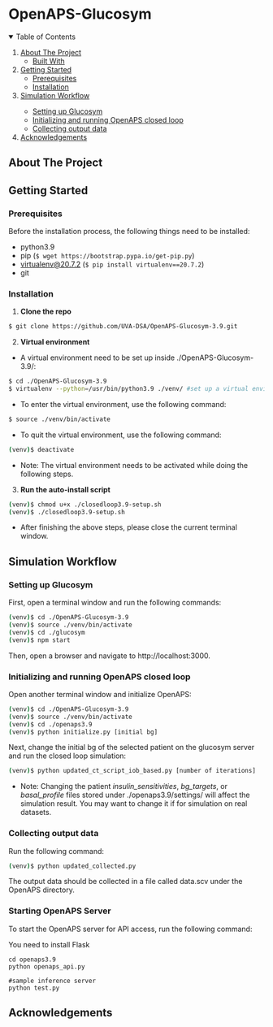 # OpenAPS-Glucosym

<!-- TABLE OF CONTENTS -->
<details open="open">
  <summary>Table of Contents</summary>
  <ol>
    <li>
      <a href="#about-the-project">About The Project</a>
      <ul>
        <li><a href="#built-with">Built With</a></li>
      </ul>
    </li>
    <li>
      <a href="#getting-started">Getting Started</a>
      <ul>
        <li><a href="#prerequisites">Prerequisites</a></li>
        <li><a href="#installation">Installation</a></li>
      </ul>
    </li>
    <!--
    <li><a href="#usage">Usage</a></li>
    <li><a href="#roadmap">Roadmap</a></li>
    <li><a href="#contributing">Contributing</a></li>
    <li><a href="#license">License</a></li>
    <li><a href="#contact">Contact</a></li>
    -->
    <li><a href="#simulation-workflow">Simulation Workflow</a></li>
      <ul>
        <li><a href="#setting-up-glucosym">Setting up Glucosym</a></li>
        <li><a href="#initializing-and-running-openaps-closed-loop">Initializing and running OpenAPS closed loop</a></li>
        <li><a href="#collecting-output-data">Collecting output data</a></li>
      </ul>
    <li><a href="#acknowledgements">Acknowledgements</a></li>
  </ol>
</details>

<!-- ABOUT THE PROJECT -->
## About The Project



<!-- ### Built With

This section should list any major frameworks that you built your project using. Leave any add-ons/plugins for the acknowledgements section. Here are a few examples.
* [Bootstrap](https://getbootstrap.com)
* [JQuery](https://jquery.com)
* [Laravel](https://laravel.com) -->

<!-- GETTING STARTED -->
## Getting Started



### Prerequisites
Before the installation process, the following things need to be installed:
* python3.9     
* pip (``` $ wget https://bootstrap.pypa.io/get-pip.py ```)   
* virtualenv@20.7.2 (``` $ pip install virtualenv==20.7.2 ```)  
* git   

### Installation

1. **Clone the repo**
  ```sh
  $ git clone https://github.com/UVA-DSA/OpenAPS-Glucosym-3.9.git
  ```

2. **Virtual environment**   
  * A virtual environment need to be set up inside ./OpenAPS-Glucosym-3.9/:  
  ```sh
  $ cd ./OpenAPS-Glucosym-3.9   
  $ virtualenv --python=/usr/bin/python3.9 ./venv/ #set up a virtual environment that uses python3.9   
  ```
  * To enter the virtual environment, use the following command:
  ```sh
  $ source ./venv/bin/activate
  ```
  * To quit the virtual environment, use the following command:
  ```sh
  (venv)$ deactivate
  ```
  * Note: The virtual environment needs to be activated while doing the following steps.
  
3. **Run the auto-install script**  
  ```sh
  (venv)$ chmod u+x ./closedloop3.9-setup.sh
  (venv)$ ./closedloop3.9-setup.sh
  ```
  
* After finishing the above steps, please close the current terminal window. 
   
<!-- SIMULATION WORKFLOW -->
## Simulation Workflow  

### Setting up Glucosym  

First, open a terminal window and run the following commands:  
```sh
(venv)$ cd ./OpenAPS-Glucosym-3.9   
(venv)$ source ./venv/bin/activate   
(venv)$ cd ./glucosym   
(venv)$ npm start   
```
Then, open a browser and navigate to http://localhost:3000.

### Initializing and running OpenAPS closed loop

Open another terminal window and initialize OpenAPS:
```sh
(venv)$ cd ./OpenAPS-Glucosym-3.9     
(venv)$ source ./venv/bin/activate   
(venv)$ cd ./openaps3.9     
(venv)$ python initialize.py [initial bg]  
```
Next, change the initial bg of the selected patient on the glucosym server and run the closed loop simulation:
```sh
(venv)$ python updated_ct_script_iob_based.py [number of iterations]  
```
* Note: Changing the patient *insulin_sensitivities*, *bg_targets*, or *basal_profile* files stored under ./openaps3.9/settings/ will affect the simulation result. You may want to change it if for simulation on real datasets.

### Collecting output data
Run the following command:
```sh
(venv)$ python updated_collected.py
```
The output data should be collected in a file called data.scv under the OpenAPS directory.

### Starting OpenAPS Server

To start the OpenAPS server for API access, run the following command:

You need to install Flask
```
cd openaps3.9
python openaps_api.py

#sample inference server 
python test.py
```



<!-- USAGE EXAMPLES -->
<!-- ## Usage

Use this space to show useful examples of how a project can be used. Additional screenshots, code examples and demos work well in this space. You may also link to more resources.

_For more examples, please refer to the [Documentation](https://example.com)_ -->

<!-- CONTRIBUTING -->
<!-- ## Contributing

Contributions are what make the open source community such an amazing place to be learn, inspire, and create. Any contributions you make are **greatly appreciated**.

1. Fork the Project
2. Create your Feature Branch (`git checkout -b feature/AmazingFeature`)
3. Commit your Changes (`git commit -m 'Add some AmazingFeature'`)
4. Push to the Branch (`git push origin feature/AmazingFeature`)
5. Open a Pull Request -->

<!-- LICENSE -->
<!-- ## License -->

<!-- Distributed under the MIT License. See `LICENSE` for more information. -->

<!-- CONTACT -->
<!-- ## Contact -->

<!--Your Name - [@your_twitter](https://twitter.com/your_username) - email@example.com -->

<!-- Project Link: [https://github.com/HtR212/OpenAPS-Glucosym](https://github.com/HtR212/OpenAPS-Glucosym) -->

<!-- ACKNOWLEDGEMENTS -->
## Acknowledgements
<!-- * [GitHub Pages](https://pages.github.com) -->




